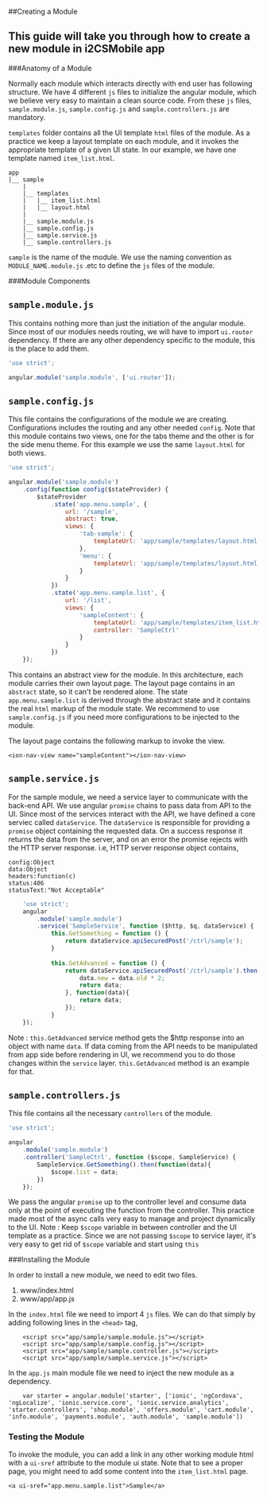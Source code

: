 ##Creating a Module

This guide will take you through how to create a new module in i2CSMobile app
----

###Anatomy of a Module

Normally each module which interacts directly with end user has following structure. We have 4 different `js` files to initialize the angular module, which we believe very easy to maintain a clean source code. From these `js` files, `sample.module.js`, `sample.config.js` and `sample.controllers.js` are mandatory. 

`templates` folder contains all the UI template `html` files of the module. As a practice we keep a layout template on each module, and it invokes the appropriate template of a given UI state. In our example, we have one template named `item_list.html`.

```
app
|__ sample
    |
	|__ templates
	|	|__ item_list.html
	|	|__ layout.html
	|
	|__ sample.module.js
	|__ sample.config.js
	|__ sample.service.js
	|__ sample.controllers.js
```	

`sample` is the name of the module. We use the naming convention as `MODULE_NAME.module.js` .etc to define the `js` files of the module. 

###Module Components

`sample.module.js`
-----

This contains nothing more than just the initiation of the angular module. Since most of our modules needs routing, we will have to import `ui.router` dependency. If there are any other dependency specific to the module, this is the place to add them.

```javascript
'use strict';

angular.module('sample.module', ['ui.router']);
```

`sample.config.js` 
-----

This file contains the configurations of the module we are creating. Configurations includes the routing and any other needed `config`. Note that this module contains two views, one for the tabs theme and the other is for the side menu theme. For this example we use the same `layout.html` for both views.

```javascript
'use strict';

angular.module('sample.module')
    .config(function config($stateProvider) {
        $stateProvider
            .state('app.menu.sample', {
                url: '/sample',
                abstract: true,
                views: {
                    'tab-sample': {
                        templateUrl: 'app/sample/templates/layout.html'
                    },
                    'menu': {
                        templateUrl: 'app/sample/templates/layout.html'
                    }
                }
            })
            .state('app.menu.sample.list', {
                url: '/list',
                views: {
                    'sampleContent': {
                        templateUrl: 'app/sample/templates/item_list.html',
                        controller: 'SampleCtrl'
                    }
                }
            })
	});
```

This contains an abstract view for the module. In this architecture, each module carries their own layout page. The layout page contains in an `abstract` state, so it can't be rendered alone. The state `app.menu.sample.list` is derived through the abstract state and it contains the real `html` markup of the module state. We recommend to use `sample.config.js` if you need more configurations to be injected to the module. 

The layout page contains the following markup to invoke the view.

```
<ion-nav-view name="sampleContent"></ion-nav-view>
```

`sample.service.js` 
-----

For the sample module, we need a service layer to communicate with the back-end API. We use angular `promise` chains to pass data from API to the UI. Since most of the services interact with the API, we have defined a core serviec called `dataService`. The `dataService` is responsible for providing a `promise` object containing the requested data. On a success response it returns the data from the server, and on an error the promise rejects with the HTTP server response. i.e, HTTP server response object contains,

```
config:Object
data:Object
headers:function(c)
status:406
statusText:"Not Acceptable"
```

```javascript
    'use strict';
    angular
        .module('sample.module')
        .service('SampleService', function ($http, $q, dataService) {
			this.GetSomething = function () {
                return dataService.apiSecuredPost('/ctrl/sample');
            }
			
			this.GetAdvanced = function () {
                return dataService.apiSecuredPost('/ctrl/sample').then(function (data) {
                    data.new = data.old * 2;
					return data;
                }, function(data){
					return data;
				});
            }
	});

```

Note : `this.GetAdvanced` service method gets the $http response into an object with name `data`. If data coming from the API needs to be manipulated from app side before rendering in UI, we  recommend you to do those changes within the `service` layer. `this.GetAdvanced` method is an example for that.

`sample.controllers.js` 
-----

This file contains all the necessary `controllers` of the module.

```javascript
'use strict';

angular
    .module('sample.module')
    .controller('SampleCtrl', function ($scope, SampleService) {
    	SampleService.GetSomething().then(function(data){
    		$scope.list = data;
    	})
    });
```

We pass the angular `promise` up to the controller level and consume data only at the point of executing the function from the controller. This practice made most of the async calls very easy to manage and project dynamically to the UI.
Note : Keep `$scope` variable in between controller and the UI template as a practice. Since we are not passing `$scope` to service layer, it's very easy to get rid of `$scope` variable and start using `this`

###Installing the Module

In order to install a new module, we need to edit two files.

1. www/index.html
2. www/app/app.js

In the `index.html` file we need to import 4 `js` files. We can do that simply by adding following lines in the `<head>` tag,
```
	<script src="app/sample/sample.module.js"></script>
	<script src="app/sample/sample.config.js"></script>
	<script src="app/sample/sample.controller.js"></script>
	<script src="app/sample/sample.service.js"></script>
```

In the `app.js` main module file we need to inject the new module as a dependency. 

```
	var starter = angular.module('starter', ['ionic', 'ngCordova', 'ngLocalize', 'ionic.service.core', 'ionic.service.analytics', 'starter.controllers', 'shop.module', 'offers.module', 'cart.module', 'info.module', 'payments.module', 'auth.module', 'sample.module'])
```

### Testing the Module

To invoke the module, you can add a link in any other working module html with a `ui-sref` attribute to the module ui state. Note that to see a proper page, you might need to add some content into the `item_list.html` page. 

```
<a ui-sref="app.menu.sample.list">Sample</a>
```